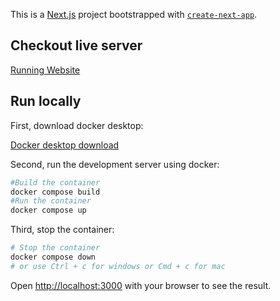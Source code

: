 This is a [Next.js](https://nextjs.org) project bootstrapped with [`create-next-app`](https://nextjs.org/docs/app/api-reference/cli/create-next-app).

## Checkout live server

[Running Website](http://164.90.183.208:3000/)

## Run locally

First, download docker desktop:

[Docker desktop download](https://www.docker.com/products/docker-desktop/)

Second, run the development server using docker:

```bash
#Build the container
docker compose build
#Run the container
docker compose up
```
Third, stop the container:
```bash
# Stop the container
docker compose down
# or use Ctrl + c for windows or Cmd + c for mac
```
Open [http://localhost:3000](http://localhost:3000) with your browser to see the result.

